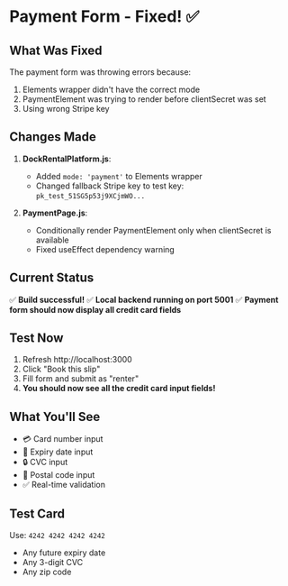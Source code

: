 # Payment Form - Fixed! ✅

## What Was Fixed

The payment form was throwing errors because:
1. Elements wrapper didn't have the correct mode
2. PaymentElement was trying to render before clientSecret was set
3. Using wrong Stripe key

## Changes Made

1. **DockRentalPlatform.js**:
   - Added `mode: 'payment'` to Elements wrapper
   - Changed fallback Stripe key to test key: `pk_test_51SG5p53j9XCjmWO...`

2. **PaymentPage.js**:
   - Conditionally render PaymentElement only when clientSecret is available
   - Fixed useEffect dependency warning

## Current Status

✅ **Build successful!**
✅ **Local backend running on port 5001**
✅ **Payment form should now display all credit card fields**

## Test Now

1. Refresh http://localhost:3000
2. Click "Book this slip"
3. Fill form and submit as "renter"
4. **You should now see all the credit card input fields!**

## What You'll See

- 💳 Card number input
- 📅 Expiry date input
- 🔒 CVC input  
- 📮 Postal code input
- ✅ Real-time validation

## Test Card

Use: `4242 4242 4242 4242`
- Any future expiry date
- Any 3-digit CVC
- Any zip code

